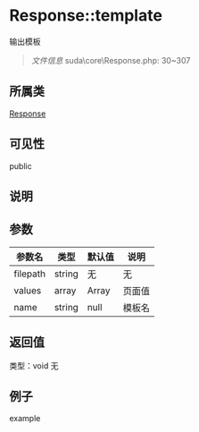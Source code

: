 # Response::template
输出模板
> *文件信息* suda\core\Response.php: 30~307
## 所属类 

[Response](../Response.md)

## 可见性

  public  
## 说明



## 参数

| 参数名 | 类型 | 默认值 | 说明 |
|--------|-----|-------|-------|
| filepath |  string | 无 | 无 |
| values |  array | Array |  页面值 |
| name |  string | null |  模板名 |

## 返回值
类型：void
无

## 例子

example